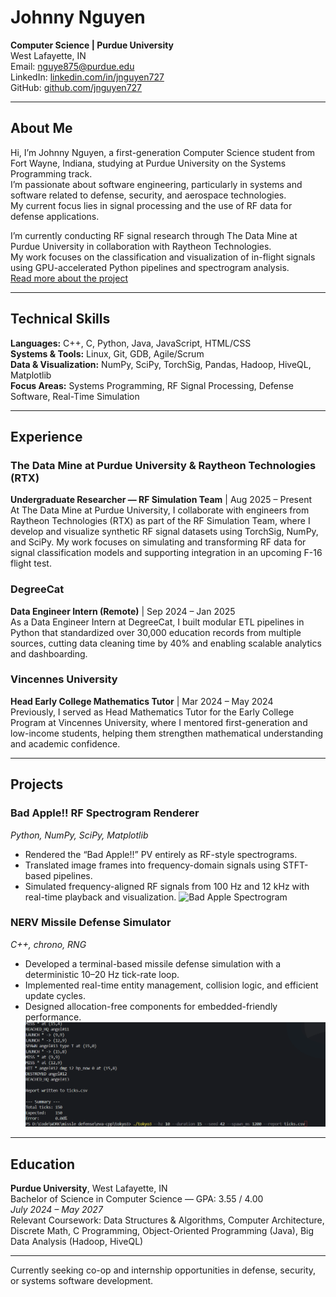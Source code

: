 # Johnny Nguyen

**Computer Science | Purdue University**  
West Lafayette, IN  
Email: nguye875@purdue.edu  
LinkedIn: [linkedin.com/in/jnguyen727](https://linkedin.com/in/jnguyen727)  
GitHub: [github.com/jnguyen727](https://github.com/jnguyen727)

---

## About Me

Hi, I’m Johnny Nguyen, a first-generation Computer Science student from Fort Wayne, Indiana, studying at Purdue University on the Systems Programming track.  
I’m passionate about software engineering, particularly in systems and software related to defense, security, and aerospace technologies.  
My current focus lies in signal processing and the use of RF data for defense applications.

I’m currently conducting RF signal research through The Data Mine at Purdue University in collaboration with Raytheon Technologies.  
My work focuses on the classification and visualization of in-flight signals using GPU-accelerated Python pipelines and spectrogram analysis.  
[Read more about the project](https://crp.the-examples-book.com/rtx-classification-of-rf-signals-captured-in-flight-using-gpu-accelerated-python-scripts-54)

---

## Technical Skills

**Languages:** C++, C, Python, Java, JavaScript, HTML/CSS  
**Systems & Tools:** Linux, Git, GDB, Agile/Scrum  
**Data & Visualization:** NumPy, SciPy, TorchSig, Pandas, Hadoop, HiveQL, Matplotlib  
**Focus Areas:** Systems Programming, RF Signal Processing, Defense Software, Real-Time Simulation

---

## Experience

### The Data Mine at Purdue University & Raytheon Technologies (RTX)  
**Undergraduate Researcher — RF Simulation Team** | Aug 2025 – Present  
At The Data Mine at Purdue University, I collaborate with engineers from Raytheon Technologies (RTX) as part of the RF Simulation Team, where I develop and visualize synthetic RF signal datasets using TorchSig, NumPy, and SciPy. My work focuses on simulating and transforming RF data for signal classification models and supporting integration in an upcoming F-16 flight test.

### DegreeCat  
**Data Engineer Intern (Remote)** | Sep 2024 – Jan 2025  
As a Data Engineer Intern at DegreeCat, I built modular ETL pipelines in Python that standardized over 30,000 education records from multiple sources, cutting data cleaning time by 40% and enabling scalable analytics and dashboarding.

### Vincennes University  
**Head Early College Mathematics Tutor** | Mar 2024 – May 2024  
Previously, I served as Head Mathematics Tutor for the Early College Program at Vincennes University, where I mentored first-generation and low-income students, helping them strengthen mathematical understanding and academic confidence.

---

## Projects

### Bad Apple!! RF Spectrogram Renderer  
*Python, NumPy, SciPy, Matplotlib*  
- Rendered the “Bad Apple!!” PV entirely as RF-style spectrograms.  
- Translated image frames into frequency-domain signals using STFT-based pipelines.  
- Simulated frequency-aligned RF signals from 100 Hz and 12 kHz with real-time playback and visualization.
![Bad Apple Spectrogram](badapplegiif.gif)
### NERV Missile Defense Simulator  
*C++, chrono, RNG*  
- Developed a terminal-based missile defense simulation with a deterministic 10–20 Hz tick-rate loop.  
- Implemented real-time entity management, collision logic, and efficient update cycles.  
- Designed allocation-free components for embedded-friendly performance.
![Eva Showcase](showcase.gif)
---

## Education

**Purdue University**, West Lafayette, IN  
Bachelor of Science in Computer Science — GPA: 3.55 / 4.00  
*July 2024 – May 2027*  
Relevant Coursework: Data Structures & Algorithms, Computer Architecture, Discrete Math, C Programming, Object-Oriented Programming (Java), Big Data Analysis (Hadoop, HiveQL)

---


Currently seeking co-op and internship opportunities in defense, security, or systems software development.
